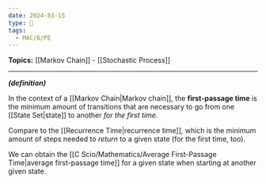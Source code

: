 ```yaml
---
date: 2024-03-15
type: 🧠
tags:
  - MAC/6/PE
---
```


**Topics:** [[Markov Chain]] - [[Stochastic Process]]

---

_**(definition)**_

In the context of a [[Markov Chain|Markov chain]], the **first-passage time** is the minimum amount of transitions that are necessary to go from one [[State Set|state]] to another _for the first time_. 

Compare to the [[Recurrence Time|recurrence time]], which is the minimum amount of steps needed to _return_ to a given state (for the first time, too).

We can obtain the [[C Scio/Mathematics/Average First-Passage Time|average first-passage time]] for a given state when starting at another given state.
